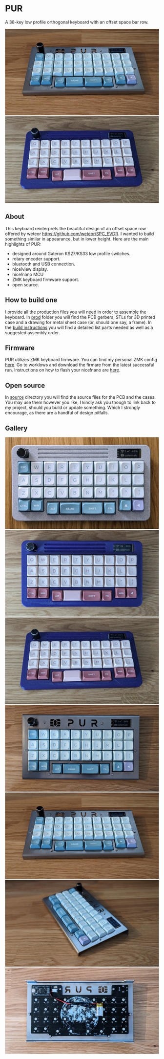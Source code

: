 # PUR

A 38-key low profile orthogonal keyboard with an offset space bar row. 

![Stainless steel case PUR](img/pur-steel-front.jpg)
![PLA PUR](img/pur-pla-purple-front.jpg)

## About

This keyboard reinterprets the beautiful design of an offset space row offered by weteor https://github.com/weteor/SPC_EVDR. I wanted to build something similar in appearance, but in lower height. Here are the main highlights of PUR:
- designed around Gateron KS27/KS33 low profile switches.
- rotary encoder support.
- bluetooth and USB connection.
- nice!view display.
- nice!nano MCU
- ZMK keyboard firmware support.
- open source.

## How to build one

I provide all the production files you will need in order to assemble the keyboard. In [prod](prod/) folder you will find the PCB gerbers, STLs for 3D printed case and a drawing for metal sheet case (or, should one say, a frame). In the [build instructions](prod/build.md) you will find a detailed list parts needed as well as a suggested assembly order.

## Firmware

PUR utilizes ZMK keyboard firmware. You can find my personal ZMK config [here](https://github.com/1000eyed/zmk-config-pur). Go to worklows and download the firmare from the latest successful run. Instructions on how to flash your nice!nano are [here](https://nicekeyboards.com/docs/nice-nano/getting-started/).

## Open source

In [source](source/) directory you will find the source files for the PCB and the cases. You may use them however you like, I kindly ask you though to link back to my project, should you build or update something. Which I strongly encourage, as there are a handful of design pitfalls.

## Gallery

![](img/pur-pla-grey-top.jpg)
![](img/pur-pla-purple-top.jpg)
![](img/pur-pla-purple-front.jpg)
![](img/pur-steel-top.jpg)
![](img/pur-steel-front.jpg)
![](img/pur-steel-side.jpg)
![](img/pur-steel-bottom.jpg)
